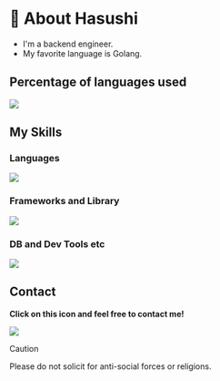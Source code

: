 # 👀 About Hasushi

- I'm a backend engineer.
- My favorite language is Golang.


## Percentage of languages used
![](https://github-readme-stats.vercel.app/api/top-langs?username=Hasushi&show_icons=true&locale=en&layout=compact)

## My Skills

### Languages
<img src="https://skillicons.dev/icons?i=bash,html,css,js,typescript,go,c,cpp,rust,python"/>

### Frameworks and Library
<img src="https://skillicons.dev/icons?i=react,tailwind,vite,jest"/>

### DB and Dev Tools etc
<img src="https://skillicons.dev/icons?i=mysql,git,gitlab,github,githubactions,aws,docker"/>

## Contact
**Click on this icon and feel free to contact me!**

<a href="https://discordapp.com/users/1139211974220202035"><img src="https://skillicons.dev/icons?i=discord"/></a>

> [!CAUTION]
> Please do not solicit for anti-social forces or religions.

